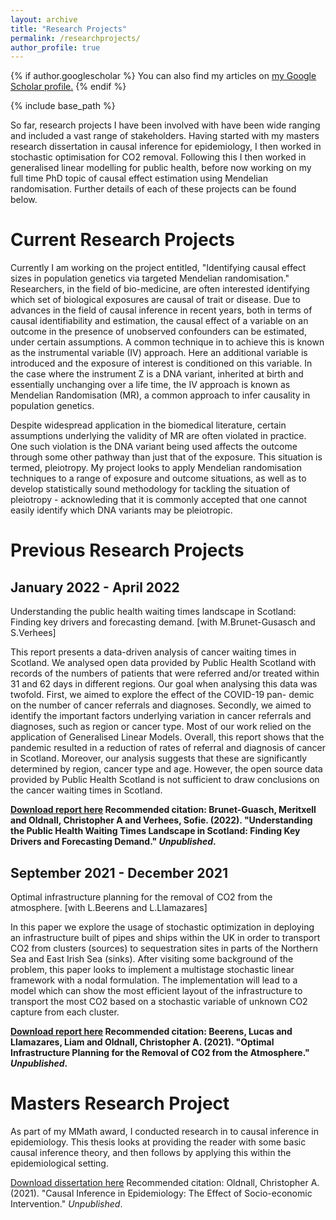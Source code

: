 ```yaml
---
layout: archive
title: "Research Projects"
permalink: /researchprojects/
author_profile: true
---
```


{% if author.googlescholar %}
  You can also find my articles on <u><a href="{{author.googlescholar}}">my Google Scholar profile</a>.</u>
{% endif %}

{% include base_path %}

So far, research projects I have been involved with have been wide ranging and included a vast range of stakeholders. Having started with my masters research dissertation in causal inference for epidemiology, I then worked in stochastic optimisation for CO2 removal. Following this I then worked in generalised linear modelling for public health, before now working on my full time PhD topic of causal effect estimation using Mendelian randomisation. Further details of each of these projects can be found below.

Current Research Projects
====

Currently I am working on the project entitled, "Identifying causal effect sizes in population genetics via targeted Mendelian randomisation." Researchers, in the field of bio-medicine, are often interested identifying which set of biological exposures are causal of trait or disease. Due to advances in the field of causal inference in recent years, both in terms of causal identifiability and estimation, the causal effect of a variable on an outcome in the presence of unobserved confounders can be estimated, under certain assumptions. A common technique in to achieve this is known as the instrumental variable (IV) approach. Here an additional variable is introduced and the exposure of interest is conditioned on this variable. In the case where the instrument Z is a DNA variant, inherited at birth and essentially unchanging over a life time, the IV approach is known as Mendelian Randomisation (MR), a common approach to infer causality in population genetics. 

Despite widespread application in the biomedical literature, certain assumptions underlying the validity of MR are often violated in practice. One such violation is the DNA variant being used affects the outcome through some other pathway than just that of the exposure. This situation is termed, pleiotropy. My project looks to apply Mendelian randomisation techniques to a range of exposure and outcome situations, as well as to develop statistically sound methodology for tackling the situation of pleiotropy - acknowleding that it is commonly accepted that one cannot easily identify which DNA variants may be pleiotropic.

Previous Research Projects
====

January 2022 - April 2022
---------
Understanding the public health waiting times landscape in Scotland: Finding key drivers and forecasting demand. 
[with M.Brunet-Gusasch and S.Verhees]

This report presents a data-driven analysis of cancer waiting times in Scotland. We analysed open data provided by Public Health Scotland with records of the numbers of patients that were referred and/or treated within 31 and 62 days in different regions. Our goal when analysing this data was twofold. First, we aimed to explore the effect of the COVID-19 pan- demic on the number of cancer referrals and diagnoses. Secondly, we aimed to identify the important factors underlying variation in cancer referrals and diagnoses, such as region or cancer type. Most of our work relied on the application of Generalised Linear Models. Overall, this report shows that the pandemic resulted in a reduction of rates of referral and diagnosis of cancer in Scotland. Moreover, our analysis suggests that these are significantly determined by region, cancer type and age. However, the open source data provided by Public Health Scotland is not sufficient to draw conclusions on the cancer waiting times in Scotland.

**[Download report here](http://chrisoldnall.github.io/files/publichealthscotland2022.pdf)
Recommended citation: Brunet-Guasch, Meritxell and Oldnall, Christopher A and Verhees, Sofie. (2022). "Understanding the Public Health Waiting Times Landscape in Scotland: Finding Key Drivers and Forecasting Demand." <i>Unpublished</i>.**

September 2021 - December 2021
---------
Optimal infrastructure planning for the removal of CO2 from the atmosphere. 
[with L.Beerens and L.Llamazares]

In this paper we explore the usage of stochastic optimization in deploying an infrastructure built of pipes and ships within the UK in order to transport CO2 from clusters (sources) to sequestration sites in parts of the Northern Sea and East Irish Sea (sinks). After visiting some background of the problem, this paper looks to implement a multistage stochastic linear framework with a nodal formulation. The implementation will lead to a model which can show the most efficient layout of the infrastructure to transport the most CO2 based on a stochastic variable of unknown CO2 capture from each cluster.

**[Download report here](http://chrisoldnall.github.io/files/optimalinfrastructure2021.pdf)
Recommended citation: Beerens, Lucas and Llamazares, Liam and Oldnall, Christopher A. (2021). "Optimal Infrastructure Planning for the Removal of CO2 from the Atmosphere." <i>Unpublished</i>.**


Masters Research Project
====
As part of my MMath award, I conducted research in to causal inference in epidemiology. This thesis looks at providing the reader with some basic causal inference theory, and then follows by applying this within the epidemiological setting.

[Download dissertation here](http://chrisoldnall.github.io/files/causalinferenceepidemiology.pdf)
Recommended citation: Oldnall, Christopher A. (2021). "Causal Inference in Epidemiology: The Effect of Socio-economic Intervention." <i>Unpublished</i>.